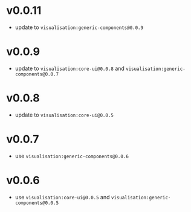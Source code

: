 # v0.0.11

- update to `visualisation:generic-components@0.0.9`

# v0.0.9

- update to `visualisation:core-ui@0.0.8` and `visualisation:generic-components@0.0.7`

# v0.0.8

- update to `visualisation:core-ui@0.0.5`

# v0.0.7

- use `visualisation:generic-components@0.0.6`

# v0.0.6

- use `visualisation:core-ui@0.0.5` and `visualisation:generic-components@0.0.5`
